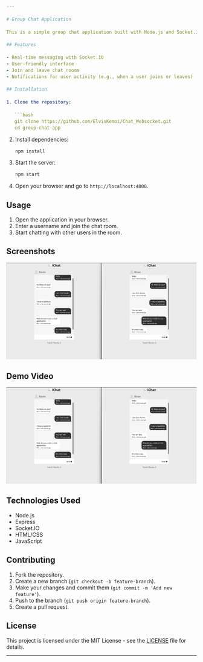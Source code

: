 ```yaml
---

# Group Chat Application

This is a simple group chat application built with Node.js and Socket.IO. It allows users to join a chat room and communicate in real-time.

## Features

- Real-time messaging with Socket.IO
- User-friendly interface
- Join and leave chat rooms
- Notifications for user activity (e.g., when a user joins or leaves)

## Installation

1. Clone the repository:

   ```bash
   git clone https://github.com/ElvisKemoi/Chat_Websocket.git
   cd group-chat-app
   ```

2. Install dependencies:

   ```bash
   npm install
   ```

3. Start the server:

   ```bash
   npm start
   ```

4. Open your browser and go to `http://localhost:4000`.

## Usage

1. Open the application in your browser.
2. Enter a username and join the chat room.
3. Start chatting with other users in the room.
## Screenshots

![Screenshot 1](./Project%20Images/image.png)

## Demo Video

[![Demo Video](./Project%20Images/image.png)](./Project%20Images/20240628-1354-37.4921687.mp4)

## Technologies Used

- Node.js
- Express
- Socket.IO
- HTML/CSS
- JavaScript

## Contributing

1. Fork the repository.
2. Create a new branch (`git checkout -b feature-branch`).
3. Make your changes and commit them (`git commit -m 'Add new feature'`).
4. Push to the branch (`git push origin feature-branch`).
5. Create a pull request.

## License

This project is licensed under the MIT License - see the [LICENSE](LICENSE) file for details.



---
```

